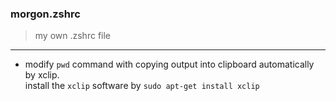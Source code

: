 ### morgon.zshrc

> my own .zshrc file 

---

+ modify `pwd` command with copying output into clipboard automatically by xclip.   
install the  `xclip` software by
`
sudo apt-get install xclip
`
